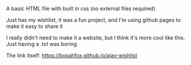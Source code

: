 A basic HTML file with built in css (no external files required)

Just has my wishlist, it was a fun project, and I'm using github pages to make it easy to share it

I really didn't need to make it a website, but I think it's more cool like this. Just having a .txt was boring

The link itself: https://boxahfox.github.io/ajay-wishlist
